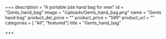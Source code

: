 +++
description = "A portable jute hand bag for men"
id = "Gents_hand_bag"
image = "/uploads/Gents_hand_bag.png"
name = "Gents hand bag"
product_del_price = ""
product_price = "599"
product_url = ""
categories = [ "All", "featured"]
title = "Gents_hand_bag"

+++
